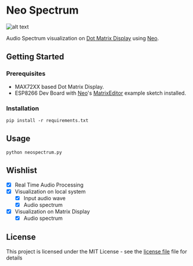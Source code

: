 # Neo Spectrum

![alt text](https://github.com/rpidanny/assets/raw/master/NeoSpectrum/NeoSpectrum.gif "Neo Spectrum Demo")

Audio Spectrum visualization on [Dot Matrix Display](https://raw.githubusercontent.com/rpidanny/assets/master/Neo/MAX7219-Matrix.jpeg) using [Neo](https://github.com/rpidanny/Neo).

## Getting Started

### Prerequisites

* MAX72XX based Dot Matrix Display.
* ESP8266 Dev Board with [Neo](https://github.com/rpidanny/Neo)'s [MatrixEditor](https://github.com/rpidanny/Neo/tree/master/examples/MatrixEditor) example sketch installed.

### Installation

```shell
pip install -r requirements.txt
```

## Usage

```shell
python neospectrum.py
```

## Wishlist

* [x] Real Time Audio Processing
* [x] Visualization on local system
  * [x] Input audio wave
  * [x] Audio spectrum
* [x] Visualization on Matrix Display
  * [x] Audio spectrum

## License

This project is licensed under the MIT License - see the [license file](LICENSE) file for details